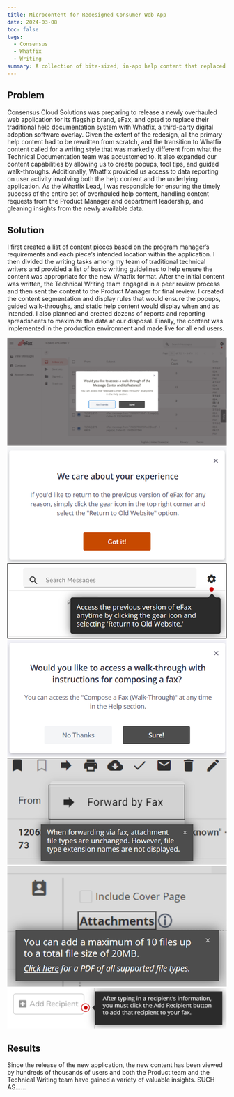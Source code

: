```yaml
---
title: Microcontent for Redesigned Consumer Web App
date: 2024-03-08
toc: false
tags:
  - Consensus
  - Whatfix
  - Writing
summary: A collection of bite-sized, in-app help content that replaced FAQ pages and topic-based help pages spread across the flagship brand's web app and multiple WordPress pages
---
```


## Problem
Consensus Cloud Solutions was preparing to release a newly overhauled web application for its flagship brand, eFax, and opted to replace their traditional help documentation system with Whatfix, a third-party digital adoption software overlay. Given the extent of the redesign, all the primary help content had to be rewritten from scratch, and the transition to Whatfix content called for a writing style that was markedly different from what the Technical Documentation team was accustomed to. It also expanded our content capabilities by allowing us to create popups, tool tips, and guided walk-throughs. Additionally, Whatfix provided us access to data reporting on user activity involving both the help content and the underlying application. As the Whatfix Lead, I was responsible for ensuring the timely success of the entire set of overhauled help content, handling content requests from the Product Manager and department leadership, and gleaning insights from the newly available data.

## Solution
I first created a list of content pieces based on the program manager’s requirements and each piece’s intended location within the application. I then divided the writing tasks among my team of traditional technical writers and provided a list of basic writing guidelines to help ensure the content was appropriate for the new Whatfix format. After the initial content was written, the Technical Writing team engaged in a peer review process and then sent the content to the Product Manager for final review. I created the content segmentation and display rules that would ensure the popups, guided walk-throughs, and static help content would display when and as intended. I also planned and created dozens of reports and reporting spreadsheets to maximize the data at our disposal. Finally, the content was implemented in the production environment and made live for all end users. 

![screen reader text](MCFlow.png)
![screen reader text](oldsite.png)
![screen reader text](oldsite2.png)
![screen reader text](CAF.png)
![screen reader text](forward.png)
![screen reader text](attachments.png)
![screen reader text](addrecipient.png)

## Results
Since the release of the new application, the new content has been viewed by hundreds of thousands of users and both the Product team and the Technical Writing team have gained a variety of valuable insights. SUCH AS……


<!--more-->

